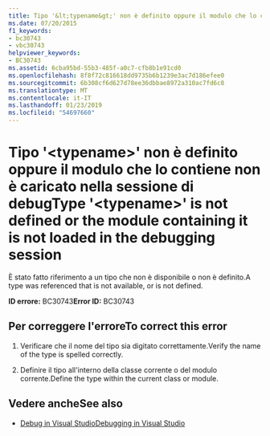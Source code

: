 ```yaml
---
title: Tipo '&lt;typename&gt;' non è definito oppure il modulo che lo contiene non è caricato nella sessione di debug
ms.date: 07/20/2015
f1_keywords:
- bc30743
- vbc30743
helpviewer_keywords:
- BC30743
ms.assetid: 6cba95bd-55b3-485f-a0c7-cfb8b1e91cd0
ms.openlocfilehash: 8f8f72c816618dd9735b6b1239e3ac7d186efee0
ms.sourcegitcommit: 6b308cf6d627d78ee36dbbae8972a310ac7fd6c8
ms.translationtype: MT
ms.contentlocale: it-IT
ms.lasthandoff: 01/23/2019
ms.locfileid: "54697660"
---
```

# <a name="type-lttypenamegt-is-not-defined-or-the-module-containing-it-is-not-loaded-in-the-debugging-session"></a><span data-ttu-id="d1263-102">Tipo '&lt;typename&gt;' non è definito oppure il modulo che lo contiene non è caricato nella sessione di debug</span><span class="sxs-lookup"><span data-stu-id="d1263-102">Type '&lt;typename&gt;' is not defined or the module containing it is not loaded in the debugging session</span></span>
<span data-ttu-id="d1263-103">È stato fatto riferimento a un tipo che non è disponibile o non è definito.</span><span class="sxs-lookup"><span data-stu-id="d1263-103">A type was referenced that is not available, or is not defined.</span></span>  
  
 <span data-ttu-id="d1263-104">**ID errore:** BC30743</span><span class="sxs-lookup"><span data-stu-id="d1263-104">**Error ID:** BC30743</span></span>  
  
## <a name="to-correct-this-error"></a><span data-ttu-id="d1263-105">Per correggere l'errore</span><span class="sxs-lookup"><span data-stu-id="d1263-105">To correct this error</span></span>  
  
1.  <span data-ttu-id="d1263-106">Verificare che il nome del tipo sia digitato correttamente.</span><span class="sxs-lookup"><span data-stu-id="d1263-106">Verify the name of the type is spelled correctly.</span></span>  
  
2.  <span data-ttu-id="d1263-107">Definire il tipo all'interno della classe corrente o del modulo corrente.</span><span class="sxs-lookup"><span data-stu-id="d1263-107">Define the type within the current class or module.</span></span>  
  
## <a name="see-also"></a><span data-ttu-id="d1263-108">Vedere anche</span><span class="sxs-lookup"><span data-stu-id="d1263-108">See also</span></span>
- [<span data-ttu-id="d1263-109">Debug in Visual Studio</span><span class="sxs-lookup"><span data-stu-id="d1263-109">Debugging in Visual Studio</span></span>](/visualstudio/debugger/debugging-in-visual-studio)

